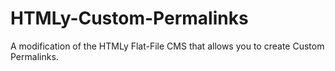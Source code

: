 # HTMLy-Custom-Permalinks
A modification of the HTMLy Flat-File CMS that allows you to create Custom Permalinks.
